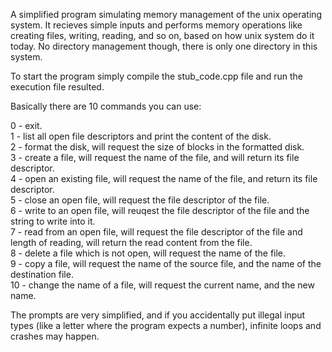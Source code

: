 A simplified program simulating memory management of the unix operating system.
It recieves simple inputs and performs memory operations like creating files, writing, reading, and so on, based on how unix system do it today.
No directory management though, there is only one directory in this system.

To start the program simply compile the stub_code.cpp file and run the execution file resulted.

Basically there are 10 commands you can use:

0 - exit.\
1 - list all open file descriptors and print the content of the disk.\
2 - format the disk, will request the size of blocks in the formatted disk.\
3 - create a file, will request the name of the file, and will return its file descriptor.\
4 - open an existing file, will request the name of the file, and return its file descriptor.\
5 - close an open file, will request the file descriptor of the file.\
6 - write to an open file, will reuqest the file descriptor of the file and the string to write into it.\
7 - read from an open file, will request the file descriptor of the file and length of reading, will return the read content from the file.\
8 - delete a file which is not open, will request the name of the file.\
9 - copy a file, will request the name of the source file, and the name of the destination file.\
10 - change the name of a file, will request the current name, and the new name.

The prompts are very simplified, and if you accidentally put illegal input types (like a letter where the program expects a number), infinite loops and crashes may happen.
